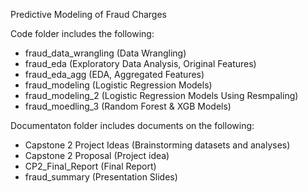 Predictive Modeling of Fraud Charges

Code folder includes the following:
  - fraud_data_wrangling (Data Wrangling) 
  - fraud_eda (Exploratory Data Analysis, Original Features)
  - fraud_eda_agg (EDA, Aggregated Features) 
  - fraud_modeling (Logistic Regression Models) 
  - fraud_modeling_2 (Logistic Regression Models Using Resmpaling)
  - fraud_moedling_3 (Random Forest & XGB Models)
  
Documentaton folder includes documents on the following:
  - Capstone 2 Project Ideas (Brainstorming datasets and analyses)
  - Capstone 2 Proposal (Project idea)
  - CP2_Final_Report (Final Report)
  - fraud_summary (Presentation Slides)

